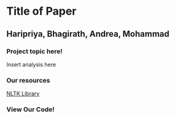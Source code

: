 <html>
    <head>
        <title>Title of Paper</title>
        <meta charset="utf-8">
        <link rel="stylesheet" href="style.css">
        <script src="index.js"></script>
    </head>
    <body>
        <div class = "center">
            <h1>Title of Paper</h1>
            <h2>Haripriya, Bhagirath, Andrea, Mohammad</h2>
            <h3>Project topic here!</h3>
            <p>Insert analysis here</p>
            <h3>Our resources</h3>
            <a href="https://www.nltk.org/">NLTK Library</a>
            <h3>View Our Code!</h3>
            <script src="https://gist.github.com/ybidochko/2688a00cc08ab5fd6fc469d3c40e7970"></script>
        </div>
    </body>  
</html>